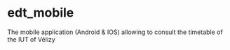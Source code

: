 # edt_mobile
The mobile application (Android &amp; IOS) allowing to consult the timetable of the IUT of Vélizy
